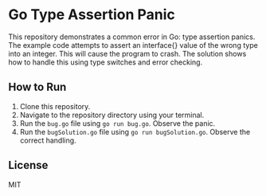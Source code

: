 # Go Type Assertion Panic
This repository demonstrates a common error in Go: type assertion panics.  The example code attempts to assert an interface{} value of the wrong type into an integer. This will cause the program to crash. The solution shows how to handle this using type switches and error checking.  

## How to Run
1. Clone this repository.
2. Navigate to the repository directory using your terminal.
3. Run the `bug.go` file using `go run bug.go`. Observe the panic.
4. Run the `bugSolution.go` file using `go run bugSolution.go`. Observe the correct handling.

## License
MIT